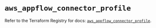 # `aws_appflow_connector_profile`

Refer to the Terraform Registry for docs: [`aws_appflow_connector_profile`](https://registry.terraform.io/providers/hashicorp/aws/5.87.0/docs/resources/appflow_connector_profile).

